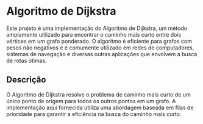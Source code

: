 # Algoritmo de Dijkstra

Este projeto é uma implementação do Algoritmo de Dijkstra, um método amplamente utilizado para encontrar o caminho mais curto entre dois vértices em um grafo ponderado. O algoritmo é eficiente para grafos com pesos não negativos e é comumente utilizado em redes de computadores, sistemas de navegação e diversas outras aplicações que envolvem a busca de rotas ótimas.

## Descrição

O Algoritmo de Dijkstra resolve o problema de caminho mais curto de um único ponto de origem para todos os outros pontos em um grafo. A implementação aqui fornecida utiliza uma abordagem baseada em filas de prioridade para garantir a eficiência na busca do caminho mais curto.
